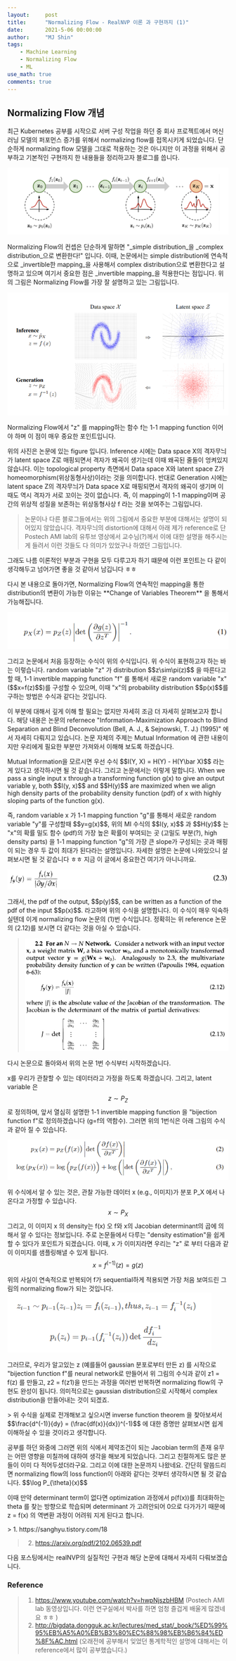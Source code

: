 ```yaml
---
layout:     post
title:      "Normalizing Flow - RealNVP 이론 과 구현까지 (1)"
date:       2021-5-06 00:00:00
author:     "MJ Shin"
tags:
    - Machine Learning
    - Normalizing Flow
    - ML
use_math: true
comments: true
---
```

## Normalizing Flow 개념 

<p> 최근 Kubernetes 공부를 시작으로 서버 구성 작업을 하던 중 회사 프로젝트에서 머신러닝 모델의 퍼포먼스 증가를 위해서 normalizing flow를 접목시키게 되었습니다. 단순하게 normalizing flow 모델을 그대로 적용하는 것은 아니지만 이 과정을 위해서 공부하고 기본적인 구현까지 한 내용들을 정리하고자 블로그를 씁니다.</p>

<img src="https://github.com/170928/170928.github.io/blob/master/_images/normalizing_flow/figure2.PNG?raw=true">

<p> Normalizing Flow의 컨셉은 단순하게 말하면 "_simple distribution_을 _complex distribution_으로 변환한다!" 입니다. 이때, 논문에서는 simple distribution에 연속적으로 _invertible한 mapping_을 사용해서 complex distribution으로 변환한다고 설명하고 있으며 여기서 중요한 점은 _invertible mapping_을 적용한다는 점입니다. 위의 그림은 Normalizing Flow를 가장 잘 설명하고 있는 그림입니다.</p>

<img src="https://github.com/170928/170928.github.io/blob/master/_images/normalizing_flow/figure1.PNG?raw=true">

<p> Normalizing Flow에서 "z" 를 mapping하는 함수 f는 1-1 mapping function 이어야 하며 이 점이 매우 중요한 포인트입니다. </p>

<p> 위의 사진은 논문에 있는 figure 입니다. Inference 시에는 Data space X의 격자무늬가 latent space Z로 매핑되면서 격자가 왜곡이 생기는데 이때 왜곡된 줄들이 엉켜있지 않습니다. 이는 topological property 측면에서 Data space X와 latent space Z가 homeomorphism(위상동형사상)이라는 것을 의미합니다. 반대로 Generation 시에는 latent space Z의 격자무늬가 Data space X로 매핑되면서 격자의 왜곡이 생기며 이때도 역시 격자가 서로 꼬이는 것이 없습니다. 즉, 이 mapping이 1-1 mapping이며 공간의 위상적 성질을 보존하는 위상동형사상 f  라는 것을 보여주는 그림입니다. </p>

> 논문이나 다른 블로그들에서는 위의 그림에서 중요한 부분에 대해서는 설명이 되어있지 않았습니다. 격자무늬의 distortion에 대해서 아래 제가 reference로 단 Postech AMI lab의 유투브 영상에서 교수님(?)께서 이에 대한 설명을 해주시는게 들려서 이런 것들도 다 의미가 있었구나 하였던 그림입니다.

<p> 그래도 나름 이론적인 부분과 구현을 모두 다루고자 하기 떄문에 이런 포인트는 다 같이 생각해두고 넘어가면 좋을 것 같아서 남깁니다 ㅎㅎ </p>

<p> 다시 본 내용으로 돌아가면, Normalizing Flow의 연속적인 mapping을 통한 distribution의 변환이 가능한 이유는 **Change of Variables Theorem** 을 통해서 가능해집니다. </p>

<img src="https://github.com/170928/170928.github.io/blob/master/_images/normalizing_flow/figure3.PNG?raw=true">

<p> 그리고 논문에서 처음 등장하는 수식이 위의 수식입니다. 위 수식이 표현하고자 하는 바는 이렇습니다. random variable "z" 가 distribution $$z\sim\pi(z)$$ 을 따른다고 할 때, 1-1 invertible mapping function "f" 를 통해서 새로운 random variable "x" ($$x=f(z)$$)를 구성할 수 있으며, 이때 "x"의 probability distribution $$p(x)$$를 구하는 방법은 수식과 같다는 것입니다. </p>

<p> 이 부분에 대해서 깊게 이해 할 필요는 없지만 자세히 조금 더 자세히 살펴보고자 합니다. 해당 내용은 논문의 refernece "Information-Maximization Approach to Blind Separation and Blind Deconvolution (Bell, A. J., & Sejnowski, T. J.) (1995)" 에서 자세히 다뤄지고 있습니다. 논문 자체의 주제는 Mutual Information 에 관한 내용이지만 우리에게 필요한 부분만 가져와서 이해해 보도록 하겠습니다. </p>

<p> Mutual Information을 모르시면 우선 수식 $$I(Y, X) = H(Y) - H(Y\bar X)$$ 라는게 있다고 생각하시면 될 것 같습니다. 그리고 논문에서는 이렇게 말합니다. When we pass a single input x through a transforming function g(x) to give an output variable y, both $$I(y, x)$$ and $$H(y)$$ are maximized when we align high density parts of the probability density function (pdf) of x with highly sloping parts of the function g(x).  </p>

<p> 즉, random variable x 가 1-1 mapping function "g"를 통해서 새로운 random variable "y"를 구성할때 $$y=g(x)$$, 위의 MI 수식의 $$I(y, x)$$ 과 $$H(y)$$ 는 "x"의 확률 밀도 함수 (pdf)의 가장 높은 확률이 부여되는 곳 (고밀도 부분(?), high density parts) 을 1-1 mapping function "g"의 가장 큰 slope가 구성되는 곳과 매핑이 되는 경우 두 값이 최대가 된다라는 설명입니다. 자세한 설명은 논문에 나와있으니 살펴보시면 될 것 같습니다 ㅎㅎ 지금 이 글에서 중요한건 여기가 아니니까요. </p>

<img src="https://github.com/170928/170928.github.io/blob/master/_images/normalizing_flow/figure4.PNG?raw=true">

<p> 그래서, the pdf of the output, $$p(y)$$, can be written as a function of the pdf of the input $$p(x)$$. 라고하며 위의 수식을 설명합니다. 이 수식이 매우 익숙하실텐데 이게 normalizing flow 논문의 (1)번 수식입니다. 정확히는 위 reference 논문의 (2.12)를 보시면 더 같다는 것을 아실 수 있습니다. </p>

> <img src="https://github.com/170928/170928.github.io/blob/master/_images/normalizing_flow/figure5.PNG?raw=true">

<p> 
다시 논문으로 돌아와서 위의 논문 1번 수식부터 시작하겠습니다.

x를 우리가 관찰할 수 있는 데이터라고 가정을 하도록 하겠습니다. 그리고, latent variable 은 $$z\sim P_Z$$ 로 정의하며, 앞서 열심히 설명한 1-1 invertible mapping function 을 "bijection function f"로 정의하겠습니다 (g=f의 역함수). 그러면 위의 1번식은 아래 그림의 수식과 같아 질 수 있습니다. 

<img src="https://github.com/170928/170928.github.io/blob/master/_images/normalizing_flow/figure6.PNG?raw=true">

위 수식에서 알 수 있는 것은, 관찰 가능한 데이터 x (e.g., 이미지)가 분포 P_X 에서 나온다고 가정할 수 있습니다. $$x\sim P_X$$ 그리고, 이 이미지 x 의 density는 f(x) 오 f와 x의 Jacobian determinant의 곱에 의해서 알 수 있다는 정보입니다. 주로 논문들에서 다루는 "density estimation"을 쉽게 할 수 있다가 포인트가 되겠습니다. 이때, x 가 이미지라면 우리는 "z" 로 부터 다음과 같이 이미지를 샘플링해낼 수 있게 됩니다. $$x = f^(-1)(z) = g(z)$$ 
</p>

<p> 
위의 사실이 연속적으로 반복되어 f가 sequential하게 적용되면 가장 처음 보여드린 그림의 normalizing flow가 되는 것입니다. 

<img src="https://github.com/170928/170928.github.io/blob/master/_images/normalizing_flow/figure7.PNG?raw=true">

그러므로, 우리가 알고있는 z (예를들어 gaussian 분포로부터 만든 z) 를 시작으로 "bijection function f"를 neural network로 만들어서 위 그림의 수식과 같이 z1 = f(z) 를 만들고, z2 = f(z1)을 만드는 과정을 여러번 반복하면 normalizing flow의 구현도 완성이 됩니다. 의미적으로는 gaussian distribution으로 시작해서 complex distribution을 만들어내는 것이 되겠죠.
</p>
> 위 수식을 실제로 전개해보고 싶으시면 inverse function theorem 을 찾아보셔서 $$\frac{d^(-1)}{dy} = (\frac{df(x)}{dx})^(-1)$$ 에 대한 증명만 살펴보시면 쉽게 이해하실 수 있을 것이라고 생각합니다.  

<p>
공부를 하던 와중에 그러면 위의 식에서 제약조건이 되는 Jacobian term의 존재 유무는 어떤 영향을 미칠까에 대하여 생각을 해보게 되었습니다. 그리고 친절하게도 많은 분들이 이미 다 적어두셨더라구요. 그리고 이에 대한 논문까지 나왔네요. 간단히 말씀드리면 normalizing flow의 loss function이 아래와 같다는 것부터 생각하시면 될 것 같습니다. $$\log P_{\theta}(x)$$

이때 만약 determinant term이 없다면 optimization 과정에서 p(f(x))를 최대화하는 theta 를 찾는 방향으로 학습되며 determinant 가 고려안되어 0으로 다가가기 때문에 z = f(x) 의 역변환 과정이 어려워 지게 된다고 합니다. 
</p>
> 1. https://sanghyu.tistory.com/18

> 2. https://arxiv.org/pdf/2102.06539.pdf

<p> 
다음 포스팅에서는 realNVP의 실질적인 구현과 해당 논문에 대해서 자세히 다뤄보겠습니다. 
</p>

### Reference 
>1. https://www.youtube.com/watch?v=hwpNjszbHBM (Postech AMI lab 동영상입니다. 이런 연구실에서 박사를 하면 엄청 즐겁게 배울게 많겠네요 ㅎㅎ )
>2. http://bigdata.dongguk.ac.kr/lectures/med_stat/_book/%ED%99%95%EB%A5%A0%EB%B3%80%EC%88%98%EB%B6%84%ED%8F%AC.html (오래전에 공부해서 잊었던 통계학적인 설명에 대해서는 이 reference에서 많이 공부했습니다.)
